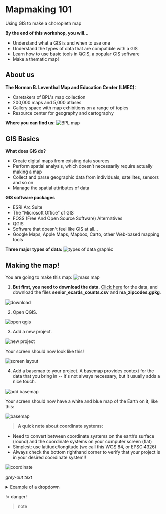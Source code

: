 # Mapmaking 101
Using GIS to make a choropleth map

**By the end of this workshop, you will...**
- Understand what a GIS is and when to use one
- Understand the types of data that are compatible with a GIS
- Learn how to use basic tools in QGIS, a popular GIS software
- Make a thematic map!

## About us
**The Norman B. Leventhal Map and Education Center (LMEC):**
- Caretakers of BPL's map collection
 - 200,000 maps and 5,000 atlases
- Gallery space with map exhibitions on a range of topics
- Resource center for geography and cartography

**Where you can find us:**
![BPL map](/media/img/BPL_map.png)

## GIS Basics
**What does GIS do?**
- Create digital maps from existing data sources
- Perform spatial analysis, which doesn’t necessarily require actually making a map
- Collect and parse geographic data from individuals, satellites, sensors and so on
- Manage the spatial attributes of data

**GIS software packages**
- ESRI Arc Suite
 - The “Microsoft Office” of GIS
- FOSS (Free And Open Source Software) Alternatives
 - QGIS
- Software that doesn’t feel like GIS at all…
 - Google Maps, Apple Maps, Mapbox, Carto, other Web-based mapping tools

**Three major types of data:**
![types of data graphic](/media/img/types_data.png)

## Making the map!
You are going to make this map:
![mass map](/media/img/Mass_map.png)

1. **But first, you need to download the data.** [Click here](tinyurl.com/bpl-map-workshop "workshop data") for the data, and download the files **senior_ecards_counts.csv** and **ma_zipcodes.gpkg**.

![download](/media/img/download.png)

2. Open QGIS.

![open qgis](/media/img/open_qgis.png)

3. Add a new project.

![new project](/media/img/new_doc.png)

Your screen should now look like this!

![screen layout](media/img/screen_layout.png)

4. Add a basemap to your project. A basemap provides context for the data that you bring in -- it's not always necessary, but it usually adds a nice touch.

![add basemap](media/img/add_basemap.png)

Your screen should now have a white and blue map of the Earth on it, like this:

![basemap](media/img/basemap.png)

> **A quick note about coordinate systems:**
- Need to convert between coordinate systems on the earth’s surface (round) and the coordinate systems on your computer screen (flat)
- Simplest: use latitude/longitude
(we call this WGS 84, or EPSG:4326)
- Always check the bottom righthand corner to verify that your project is in your desired coordinate system!!

![coordinate](media/img/coordinate.png)


*grey-out text*




<details>
<summary>Example of a dropdown </summary>

- dropdown bullet 1<br>
- dropdown bullet 2

</details>


!> danger!

> note
